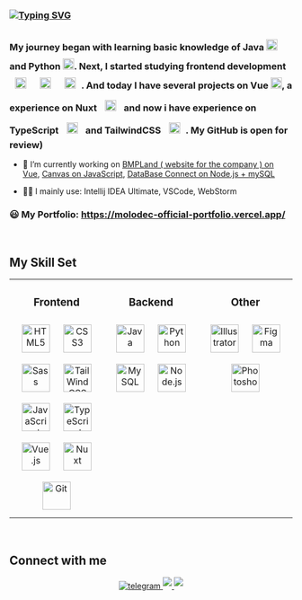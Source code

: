 ### <a href="https://git.io/typing-svg"><img src="https://readme-typing-svg.herokuapp.com?font=Poppins%2C+sans+serif&size=24&pause=1000&color=FF0000&center=true&vCenter=true&repeat=false&width=500&lines=Hello!+My+Name+-+Molo%D0%B4%D0%B5%D1%86+Official" alt="Typing SVG" /></a>


### <div aligh="center"> My journey began with learning basic knowledge of Java <a href="https://www.java.com/" target="_blank"><img style="margin-top: 10px" src="https://profilinator.rishav.dev/skills-assets/java-original-wordmark.svg" alt="Java" height="20" /></a> and Python <a href="https://www.python.org/" target="_blank"><img style="margin-top: 10px" src="https://profilinator.rishav.dev/skills-assets/python-original.svg" alt="Python" height="20" /></a>. Next, I started studying frontend development <a href="https://en.wikipedia.org/wiki/HTML5" target="_blank"><img style="margin: 10px" src="https://profilinator.rishav.dev/skills-assets/html5-original-wordmark.svg" alt="HTML5" height="20" /></a> <a href="https://www.w3schools.com/css/" target="_blank"><img style="margin: 10px" src="https://profilinator.rishav.dev/skills-assets/css3-original-wordmark.svg" alt="CSS3" height="20" /></a> <a href="https://www.javascript.com/" target="_blank"><img style="margin: 10px" src="https://profilinator.rishav.dev/skills-assets/javascript-original.svg" alt="JavaScript" height="20" /></a>. And today I have several projects on Vue <a href="https://vuejs.org/" target="_blank"><img style="margin-top: 10px" src="https://profilinator.rishav.dev/skills-assets/vuejs-original-wordmark.svg" alt="Vue.js" height="20" /></a>, a experience on Nuxt <a href="https://nuxt.com/" target="_blank"><img style="margin: 10px" src="https://profilinator.rishav.dev/skills-assets/nuxt.png" alt="Nuxt" height="20" /></a> and now i have experience on TypeScript <a href="https://www.typescriptlang.org/" target="_blank"><img style="margin: 10px" src="https://profilinator.rishav.dev/skills-assets/typescript-original.svg" alt="TypeScript" height="20" /></a> and TailwindCSS <a href="https://tailwindcss.com/" target="_blank"><img style="margin: 10px" src="https://profilinator.rishav.dev/skills-assets/tailwindcss.svg" alt="TailWindCSS" height="20" /></a>. My GitHub is open for review) 
 </div>

 
- 🔭 I’m currently working on [BMPLand ( website for the company ) on Vue](https://github.com/MolodecOfficial/BMPLand), [Canvas on JavaScript](https://github.com/MolodecOfficial/Canvas), [DataBase Connect on Node.js + mySQL](https://github.com/MolodecOfficial/Node.js-Database) 
  
- 👨‍💻 I mainly use: Intellij IDEA Ultimate, VSCode, WebStorm
  
### <div aligh="center">😃 My Portfolio: https://molodec-official-portfolio.vercel.app/ </div>
  
<br/>  


## My Skill Set  
<table><tr><td valign="top" width="33%">

### <div align="center"> Frontend  
<div align="center">  
<a href="https://en.wikipedia.org/wiki/HTML5" target="_blank"><img style="margin: 10px" src="https://profilinator.rishav.dev/skills-assets/html5-original-wordmark.svg" alt="HTML5" height="50" /></a>  
<a href="https://www.w3schools.com/css/" target="_blank"><img style="margin: 10px" src="https://profilinator.rishav.dev/skills-assets/css3-original-wordmark.svg" alt="CSS3" height="50" /></a>  
<a href="https://sass-lang.com/" target="_blank"><img style="margin: 10px" src="https://profilinator.rishav.dev/skills-assets/sass-original.svg" alt="Sass" height="50" /></a> 
<a href="https://tailwindcss.com/" target="_blank"><img style="margin: 10px" src="https://profilinator.rishav.dev/skills-assets/tailwindcss.svg" alt="TailWindCSS" height="50" /></a> 
<a href="https://www.javascript.com/" target="_blank"><img style="margin: 10px" src="https://profilinator.rishav.dev/skills-assets/javascript-original.svg" alt="JavaScript" height="50" /></a>  
<a href="https://www.typescriptlang.org/" target="_blank"><img style="margin: 10px" src="https://profilinator.rishav.dev/skills-assets/typescript-original.svg" alt="TypeScript" height="50" /></a>
<a href="https://vuejs.org/" target="_blank"><img style="margin: 10px" src="https://profilinator.rishav.dev/skills-assets/vuejs-original-wordmark.svg" alt="Vue.js" height="50" /></a>  
<a href="https://nuxt.com/" target="_blank"><img style="margin: 10px" src="https://profilinator.rishav.dev/skills-assets/nuxt.png" alt="Nuxt" height="50" /></a>  
<a href="https://github.com/" target="_blank"><img style="margin: 10px" src="https://profilinator.rishav.dev/skills-assets/git-scm-icon.svg" alt="Git" height="50" /></a>  
</div>

</td><td valign="top" width="33%">



### <div align="center"> Backend  
<div align="center">  
<a href="https://www.java.com/" target="_blank"><img style="margin: 10px" src="https://profilinator.rishav.dev/skills-assets/java-original-wordmark.svg" alt="Java" height="50" /></a>  
<a href="https://www.python.org/" target="_blank"><img style="margin: 10px" src="https://profilinator.rishav.dev/skills-assets/python-original.svg" alt="Python" height="50" /></a>  
<a href="https://www.mysql.com/" target="_blank"><img style="margin: 10px" src="https://profilinator.rishav.dev/skills-assets/mysql-original-wordmark.svg" alt="MySQL" height="50" /></a>  
<a href="https://nodejs.org/" target="_blank"><img style="margin: 10px" src="https://profilinator.rishav.dev/skills-assets/nodejs-original-wordmark.svg" alt="Node.js" height="50" /></a>  
</div>

</td><td valign="top" width="33%">



### <div align="center"> Other  
<div align="center">  
<a href="https://www.adobe.com/in/products/illustrator.html" target="_blank"><img style="margin: 10px" src="https://profilinator.rishav.dev/skills-assets/adobe_illustrator-icon.svg" alt="Illustrator" height="50" /></a>  
<a href="https://www.figma.com/" target="_blank"><img style="margin: 10px" src="https://profilinator.rishav.dev/skills-assets/figma-icon.svg" alt="Figma" height="50" /></a>  
<a href="https://www.adobe.com/in/products/photoshop.html" target="_blank"><img style="margin: 10px" src="https://profilinator.rishav.dev/skills-assets/photoshop-plain.svg" alt="Photoshop" height="50" /></a>  
</div>

</td></tr></table>  

<br/>  


## Connect with me  
<div align="center">
<a aligh="center" href="https://t.me/molodec_official" target="_blank">
<img src=https://img.shields.io/badge/telegram-%2324292e.svg?&style=for-the-badge&logo=telegram&logoColor=blue alt=telegram style="margin-bottom: 5px;" />
</a>  
<a href="https://vk.com/molodec__official" target="_blank">
<img src=https://img.shields.io/badge/vk-%2324292e.svg?&style=for-the-badge&logo=vk&logoColor=lightblue style="margin-bottom: 5px;" />
</a>
<a href="https://discord.gg/p2cc7txn" target="_blank">
<img src=https://img.shields.io/badge/discord-%2324292e.svg?&style=for-the-badge&logo=discord&logoColor=blue style="margin-bottom: 5px;" />
</a> 
</div>  
  
